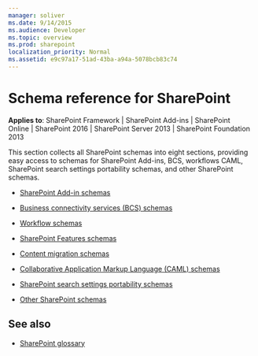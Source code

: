 ```yaml
---
manager: soliver
ms.date: 9/14/2015
ms.audience: Developer
ms.topic: overview
ms.prod: sharepoint
localization_priority: Normal
ms.assetid: e9c97a17-51ad-43ba-a94a-5078bcb83c74
---
```


# Schema reference for SharePoint

**Applies to**: SharePoint Framework | SharePoint Add-ins | SharePoint Online | SharePoint 2016 | SharePoint Server 2013 | SharePoint Foundation 2013 

This section collects all SharePoint schemas into eight sections, providing easy access to schemas for SharePoint Add-ins, BCS, workflows CAML, SharePoint search settings portability schemas, and other SharePoint schemas.

- [SharePoint Add-in schemas](sharepoint-add-in-schemas.md)

- [Business connectivity services (BCS) schemas](business-connectivity-services-bcs-schemas.md)

- [Workflow schemas](workflow-schemas.md)

- [SharePoint Features schemas](sharepoint-features-schemas.md)

- [Content migration schemas](content-migration-schemas.md)

- [Collaborative Application Markup Language (CAML) schemas](collaborative-application-markup-language-caml-schemas.md)

- [SharePoint search settings portability schemas](sharepoint-search-settings-portability-schemas.md)

- [Other SharePoint schemas](other-sharepoint-schemas.md)


## See also

- [SharePoint glossary](../general-development/sharepoint-glossary.md) 





